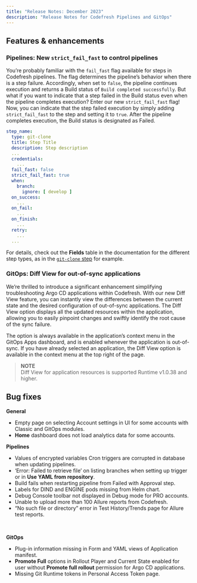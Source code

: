 ```yaml
---
title: "Release Notes: December 2023"
description: "Release Notes for Codefresh Pipelines and GitOps"
---
```


## Features & enhancements


### Pipelines: New `strict_fail_fast` to control pipelines
You’re probably familiar with the `fail_fast` flag available for steps in Codefresh pipelines. The flag determines the pipeline’s behavior when there is a step failure. Accordingly, when set to `false`, the pipeline continues execution and returns a Build status of `Build completed successfully`.
But what if you want to indicate that a step failed in the Build status even when the pipeline completes execution? Enter our new `strict_fail_fast` flag! Now, you can indicate that the step failed execution by simply adding `strict_fail_fast` to the step and setting it to `true`. After the pipeline completes execution, the Build status is designated as Failed.

```yaml
step_name:
  type: git-clone
  title: Step Title
  description: Step description
  ...
  credentials:
    ...
  fail_fast: false
  strict_fail_fast: true
  when:
    branch:
      ignore: [ develop ]
  on_success:
    ...
  on_fail:
    ...
  on_finish:
    ...
  retry:
    ...  
  ...
```
For details, check out the **Fields** table in the documentation for the different step types, as in the [`git-clone` step]({{site.baseurl}}/docs//pipelines/steps/git-clone/) for example. 



### GitOps: Diff View for out-of-sync applications
We’re thrilled to introduce a significant enhancement simplifying troubleshooting Argo CD applications within Codefresh.
With our new Diff View feature, you can instantly view the differences between the current state and the desired configuration of out-of-sync applications.
The Diff View option displays all the updated resources within the application, allowing you to easily pinpoint changes and swiftly identify the root cause of the sync failure.

The option is always available in the application’s context menu in the GitOps Apps dashboard, and is enabled whenever the application is out-of-sync. If you have already selected an application, the Diff View option is available in the context menu at the top right of the page.
>**NOTE**  
Diff View for application resources is supported Runtime v1.0.38 and higher. <!--- To enable this feature, you need to turn on the `appDiffView` feature flag.  -->

## Bug fixes

**General**  
* Empty page on selecting Account settings in UI for some accounts with Classic and GitOps modules. 
* **Home** dashboard does not load analytics data for some accounts. 

**Pipelines**  
* Values of encrypted variables Cron triggers are corrupted in database when updating pipelines.
* ‘Error: Failed to retrieve file’ on listing branches when setting up trigger or in **Use YAML from repository**. 
* Build fails when restarting pipeline from Failed with Approval step.
* Labels for DIND and ENGINE pods missing from Helm chart. 
* Debug Console toolbar not displayed in Debug mode for PRO accounts. 
* Unable to upload more than 100 Allure reports from Codefresh.
* “No such file or directory” error in Test History/Trends page for Allure test reports. 
<!--- * Notifications not send for builds triggered by Cron timers. (CR-3927 Franscisco) -->

<br>

**GitOps**  
* Plug-in information missing in Form and YAML views of Application manifest. 
* **Promote Full** options in Rollout Player and Current State enabled for user without **Promote full rollout** permission for Argo CD applications.
* Missing Git Runtime tokens in Personal Access Token page.





